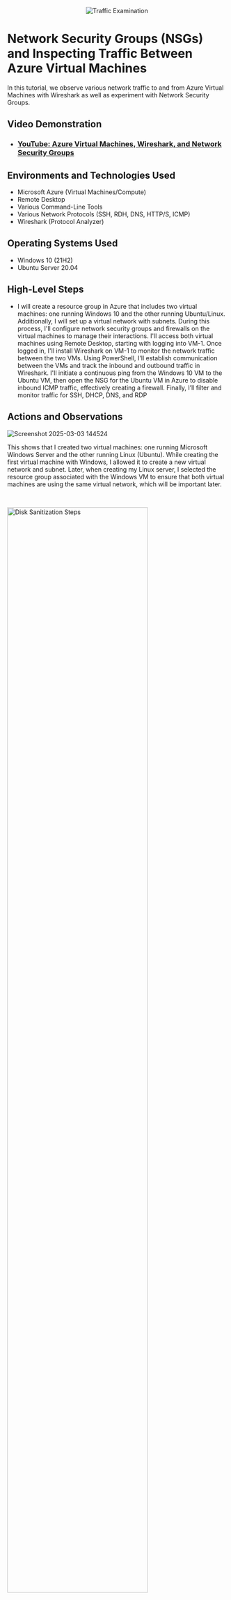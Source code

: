 <p align="center">
<img src="https://i.imgur.com/Ua7udoS.png" alt="Traffic Examination"/>
</p>

<h1>Network Security Groups (NSGs) and Inspecting Traffic Between Azure Virtual Machines</h1>
In this tutorial, we observe various network traffic to and from Azure Virtual Machines with Wireshark as well as experiment with Network Security Groups. <br />


<h2>Video Demonstration</h2>

- ### [YouTube: Azure Virtual Machines, Wireshark, and Network Security Groups](https://www.youtube.com)

<h2>Environments and Technologies Used</h2>

- Microsoft Azure (Virtual Machines/Compute)
- Remote Desktop
- Various Command-Line Tools
- Various Network Protocols (SSH, RDH, DNS, HTTP/S, ICMP)
- Wireshark (Protocol Analyzer)

<h2>Operating Systems Used </h2>

- Windows 10 (21H2)
- Ubuntu Server 20.04

<h2>High-Level Steps</h2>

- I will create a resource group in Azure that includes two virtual machines: one running Windows 10 and the other running Ubuntu/Linux. Additionally, I will set up a virtual network with subnets. During this process, I'll configure network security groups and firewalls on the virtual machines to manage their interactions. I'll access both virtual machines using Remote Desktop, starting with logging into VM-1. Once logged in, I'll install Wireshark on VM-1 to monitor the network traffic between the two VMs. Using PowerShell, I'll establish communication between the VMs and track the inbound and outbound traffic in Wireshark. I'll initiate a continuous ping from the Windows 10 VM to the Ubuntu VM, then open the NSG for the Ubuntu VM in Azure to disable inbound ICMP traffic, effectively creating a firewall. Finally, I’ll filter and monitor traffic for SSH, DHCP, DNS, and RDP

<h2>Actions and Observations</h2>

![Screenshot 2025-03-03 144524](https://github.com/user-attachments/assets/b8f6711b-3812-4eb8-825d-2b506122cb87)

</p>

<p>
This shows that I created two virtual machines: one running Microsoft Windows Server and the other running Linux (Ubuntu). While creating the first virtual machine with Windows, I allowed it to create a new virtual network and subnet. Later, when creating my Linux server, I selected the resource group associated with the Windows VM to ensure that both virtual machines are using the same virtual network, which will be important later.
</p>
<br />

<p>
<img src="https://i.imgur.com/DJmEXEB.png" height="80%" width="80%" alt="Disk Sanitization Steps"/>
</p>
<p>
Lorem ipsum dolor sit amet, consectetur adipiscing elit, sed do eiusmod tempor incididunt ut labore et dolore magna aliqua. Ut enim ad minim veniam, quis nostrud exercitation ullamco laboris nisi ut aliquip ex ea commodo consequat. Duis aute irure dolor in reprehenderit in voluptate velit esse cillum dolore eu fugiat nulla pariatur.
</p>
<br />

<p>
<img src="https://i.imgur.com/DJmEXEB.png" height="80%" width="80%" alt="Disk Sanitization Steps"/>
</p>
<p>
Lorem ipsum dolor sit amet, consectetur adipiscing elit, sed do eiusmod tempor incididunt ut labore et dolore magna aliqua. Ut enim ad minim veniam, quis nostrud exercitation ullamco laboris nisi ut aliquip ex ea commodo consequat. Duis aute irure dolor in reprehenderit in voluptate velit esse cillum dolore eu fugiat nulla pariatur.
</p>
<br />
